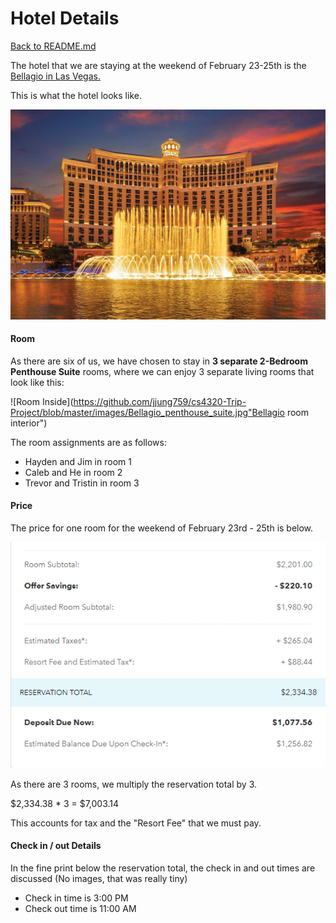 # Hotel Details

[Back to README.md](https://github.com/jjung759/cs4320-Trip-Project/blob/master/README.md)

The hotel that we are staying at the weekend of February 23-25th is the [Bellagio in Las Vegas.](https://www.bellagio.com/en.html "Bellagio Homepage")

This is what the hotel looks like.

![Bellagio](https://github.com/jjung759/cs4320-Trip-Project/blob/master/images/BellagioFront.jpg "Bellagio")

#### Room

As there are six of us, we have chosen to stay in **3 separate 2-Bedroom Penthouse Suite** rooms, where we can enjoy 3 separate living rooms that look like this:

![Room Inside](https://github.com/jjung759/cs4320-Trip-Project/blob/master/images/Bellagio_penthouse_suite.jpg"Bellagio room interior")

The room assignments are as follows:
- Hayden and Jim in room 1
- Caleb and He in room 2
- Trevor and Tristin in room 3

#### Price

The price for one room for the weekend of February 23rd - 25th is below.

![RoomPrice](https://github.com/jjung759/cs4320-Trip-Project/blob/master/images/BellagioRoom.png "Bellagio room price")

As there are 3 rooms, we multiply the reservation total by 3.

$2,334.38 * 3 = $7,003.14

This accounts for tax and the "Resort Fee" that we must pay.

#### Check in / out Details

In the fine print below the reservation total, the check in and out times are discussed (No images, that was really tiny)
- Check in time is 3:00 PM
- Check out time is 11:00 AM
